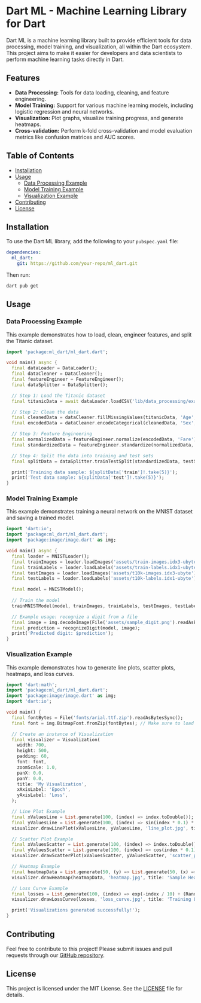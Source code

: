 

# Dart ML - Machine Learning Library for Dart

Dart ML is a machine learning library built to provide efficient tools for data processing, model training, and visualization, all within the Dart ecosystem. This project aims to make it easier for developers and data scientists to perform machine learning tasks directly in Dart.

## Features

- **Data Processing:** Tools for data loading, cleaning, and feature engineering.
- **Model Training:** Support for various machine learning models, including logistic regression and neural networks.
- **Visualization:** Plot graphs, visualize training progress, and generate heatmaps.
- **Cross-validation:** Perform k-fold cross-validation and model evaluation metrics like confusion matrices and AUC scores.

## Table of Contents

- [Installation](#installation)
- [Usage](#usage)
  - [Data Processing Example](#data-processing-example)
  - [Model Training Example](#model-training-example)
  - [Visualization Example](#visualization-example)
- [Contributing](#contributing)
- [License](#license)

## Installation

To use the Dart ML library, add the following to your `pubspec.yaml` file:

```yaml
dependencies:
  ml_dart:
    git: https://github.com/your-repo/ml_dart.git
```

Then run:

```bash
dart pub get
```

## Usage

### Data Processing Example

This example demonstrates how to load, clean, engineer features, and split the Titanic dataset.

```dart
import 'package:ml_dart/ml_dart.dart';

void main() async {
  final dataLoader = DataLoader();
  final dataCleaner = DataCleaner();
  final featureEngineer = FeatureEngineer();
  final dataSplitter = DataSplitter();

  // Step 1: Load the Titanic dataset
  final titanicData = await dataLoader.loadCSV('lib/data_processing/example/titanic.csv');

  // Step 2: Clean the data
  final cleanedData = dataCleaner.fillMissingValues(titanicData, 'Age', 30.0);
  final encodedData = dataCleaner.encodeCategorical(cleanedData, 'Sex', {'male': 0, 'female': 1});

  // Step 3: Feature Engineering
  final normalizedData = featureEngineer.normalize(encodedData, 'Fare');
  final standardizedData = featureEngineer.standardize(normalizedData, 'Age');

  // Step 4: Split the data into training and test sets
  final splitData = dataSplitter.trainTestSplit(standardizedData, testSize: 0.2);

  print('Training data sample: ${splitData['train']!.take(5)}');
  print('Test data sample: ${splitData['test']!.take(5)}');
}
```

### Model Training Example

This example demonstrates training a neural network on the MNIST dataset and saving a trained model.

```dart
import 'dart:io';
import 'package:ml_dart/ml_dart.dart';
import 'package:image/image.dart' as img;

void main() async {
  final loader = MNISTLoader();
  final trainImages = loader.loadImages('assets/train-images.idx3-ubyte');
  final trainLabels = loader.loadLabels('assets/train-labels.idx1-ubyte');
  final testImages = loader.loadImages('assets/t10k-images.idx3-ubyte');
  final testLabels = loader.loadLabels('assets/t10k-labels.idx1-ubyte');

  final model = MNISTModel();
  
  // Train the model
  trainMNISTModel(model, trainImages, trainLabels, testImages, testLabels, 50, 0.001);

  // Example usage: recognize a digit from a file
  final image = img.decodeImage(File('assets/sample_digit.png').readAsBytesSync())!;
  final prediction = recognizeDigit(model, image);
  print('Predicted digit: $prediction');
}
```

### Visualization Example

This example demonstrates how to generate line plots, scatter plots, heatmaps, and loss curves.

```dart
import 'dart:math';
import 'package:ml_dart/ml_dart.dart';
import 'package:image/image.dart' as img;
import 'dart:io';

void main() {
  final fontBytes = File('fonts/arial.ttf.zip').readAsBytesSync();
  final font = img.BitmapFont.fromZip(fontBytes); // Make sure to load an actual BitmapFont

  // Create an instance of Visualization
  final visualizer = Visualization(
    width: 700,
    height: 500,
    padding: 60,
    font: font,
    zoomScale: 1.0,
    panX: 0.0,
    panY: 0.0,
    title: 'My Visualization',
    xAxisLabel: 'Epoch',
    yAxisLabel: 'Loss',
  );

  // Line Plot Example
  final xValuesLine = List.generate(100, (index) => index.toDouble());
  final yValuesLine = List.generate(100, (index) => sin(index * 0.1) * 10 + 50);
  visualizer.drawLinePlot(xValuesLine, yValuesLine, 'line_plot.jpg', title: 'Sine Wave Line Plot', downsampleRate: 2);

  // Scatter Plot Example
  final xValuesScatter = List.generate(100, (index) => index.toDouble());
  final yValuesScatter = List.generate(100, (index) => cos(index * 0.1) * 10 + 50);
  visualizer.drawScatterPlot(xValuesScatter, yValuesScatter, 'scatter_plot.jpg', title: 'Cosine Scatter Plot', downsampleRate: 2);

  // Heatmap Example
  final heatmapData = List.generate(50, (y) => List.generate(50, (x) => (x * y) / 2500));
  visualizer.drawHeatmap(heatmapData, 'heatmap.jpg', title: 'Sample Heatmap');

  // Loss Curve Example
  final losses = List.generate(100, (index) => exp(-index / 10) + (Random().nextDouble() * 0.1));
  visualizer.drawLossCurve(losses, 'loss_curve.jpg', title: 'Training Loss Curve');

  print('Visualizations generated successfully!');
}
```

## Contributing

Feel free to contribute to this project! Please submit issues and pull requests through our [GitHub repository](https://github.com/your-repo/ml_dart).

## License

This project is licensed under the MIT License. See the [LICENSE](LICENSE) file for details.